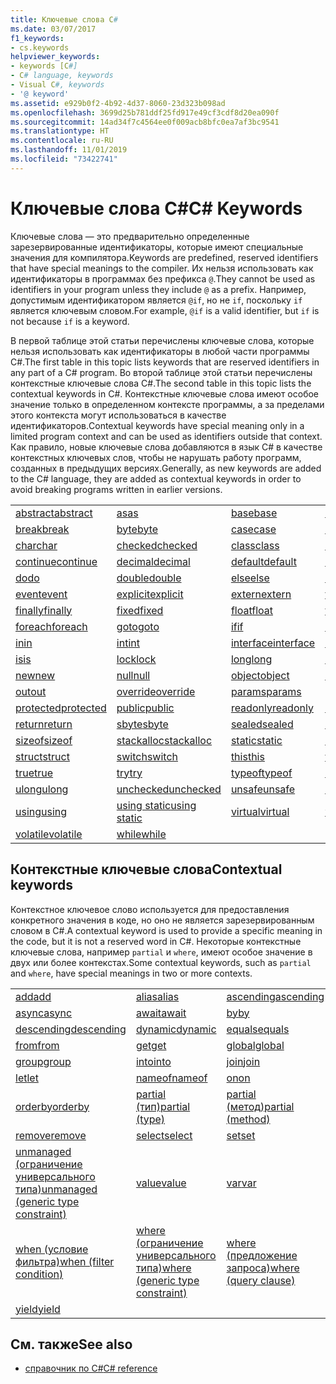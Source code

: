 ```yaml
---
title: Ключевые слова C#
ms.date: 03/07/2017
f1_keywords:
- cs.keywords
helpviewer_keywords:
- keywords [C#]
- C# language, keywords
- Visual C#, keywords
- '@ keyword'
ms.assetid: e929b0f2-4b92-4d37-8060-23d323b098ad
ms.openlocfilehash: 3699d25b781ddf25fd917e49cf3cdf8d20ea090f
ms.sourcegitcommit: 14ad34f7c4564ee0f009acb8bfc0ea7af3bc9541
ms.translationtype: HT
ms.contentlocale: ru-RU
ms.lasthandoff: 11/01/2019
ms.locfileid: "73422741"
---
```

# <a name="c-keywords"></a><span data-ttu-id="21c52-102">Ключевые слова C#</span><span class="sxs-lookup"><span data-stu-id="21c52-102">C# Keywords</span></span>

<span data-ttu-id="21c52-103">Ключевые слова — это предварительно определенные зарезервированные идентификаторы, которые имеют специальные значения для компилятора.</span><span class="sxs-lookup"><span data-stu-id="21c52-103">Keywords are predefined, reserved identifiers that have special meanings to the compiler.</span></span> <span data-ttu-id="21c52-104">Их нельзя использовать как идентификаторы в программах без префикса `@`.</span><span class="sxs-lookup"><span data-stu-id="21c52-104">They cannot be used as identifiers in your program unless they include `@` as a prefix.</span></span> <span data-ttu-id="21c52-105">Например, допустимым идентификатором является `@if`, но не `if`, поскольку `if` является ключевым словом.</span><span class="sxs-lookup"><span data-stu-id="21c52-105">For example, `@if` is a valid identifier, but `if` is not because `if` is a keyword.</span></span>  
  
 <span data-ttu-id="21c52-106">В первой таблице этой статьи перечислены ключевые слова, которые нельзя использовать как идентификаторы в любой части программы C#.</span><span class="sxs-lookup"><span data-stu-id="21c52-106">The first table in this topic lists keywords that are reserved identifiers in any part of a C# program.</span></span> <span data-ttu-id="21c52-107">Во второй таблице этой статьи перечислены контекстные ключевые слова C#.</span><span class="sxs-lookup"><span data-stu-id="21c52-107">The second table in this topic lists the contextual keywords in C#.</span></span> <span data-ttu-id="21c52-108">Контекстные ключевые слова имеют особое значение только в определенном контексте программы, а за пределами этого контекста могут использоваться в качестве идентификаторов.</span><span class="sxs-lookup"><span data-stu-id="21c52-108">Contextual keywords have special meaning only in a limited program context and can be used as identifiers outside that context.</span></span> <span data-ttu-id="21c52-109">Как правило, новые ключевые слова добавляются в язык C# в качестве контекстных ключевых слов, чтобы не нарушать работу программ, созданных в предыдущих версиях.</span><span class="sxs-lookup"><span data-stu-id="21c52-109">Generally, as new keywords are added to the C# language, they are added as contextual keywords in order to avoid breaking programs written in earlier versions.</span></span>  
  
|||||  
|---|---|---|---|  
|[<span data-ttu-id="21c52-110">abstract</span><span class="sxs-lookup"><span data-stu-id="21c52-110">abstract</span></span>](abstract.md)|[<span data-ttu-id="21c52-111">as</span><span class="sxs-lookup"><span data-stu-id="21c52-111">as</span></span>](../operators/type-testing-and-cast.md#as-operator)|[<span data-ttu-id="21c52-112">base</span><span class="sxs-lookup"><span data-stu-id="21c52-112">base</span></span>](base.md)|[<span data-ttu-id="21c52-113">bool</span><span class="sxs-lookup"><span data-stu-id="21c52-113">bool</span></span>](bool.md)|  
|[<span data-ttu-id="21c52-114">break</span><span class="sxs-lookup"><span data-stu-id="21c52-114">break</span></span>](break.md)|[<span data-ttu-id="21c52-115">byte</span><span class="sxs-lookup"><span data-stu-id="21c52-115">byte</span></span>](../builtin-types/integral-numeric-types.md)|[<span data-ttu-id="21c52-116">case</span><span class="sxs-lookup"><span data-stu-id="21c52-116">case</span></span>](switch.md)|[<span data-ttu-id="21c52-117">catch</span><span class="sxs-lookup"><span data-stu-id="21c52-117">catch</span></span>](try-catch.md)|  
|[<span data-ttu-id="21c52-118">char</span><span class="sxs-lookup"><span data-stu-id="21c52-118">char</span></span>](char.md)|[<span data-ttu-id="21c52-119">checked</span><span class="sxs-lookup"><span data-stu-id="21c52-119">checked</span></span>](checked.md)|[<span data-ttu-id="21c52-120">class</span><span class="sxs-lookup"><span data-stu-id="21c52-120">class</span></span>](class.md)|[<span data-ttu-id="21c52-121">const</span><span class="sxs-lookup"><span data-stu-id="21c52-121">const</span></span>](const.md)|  
|[<span data-ttu-id="21c52-122">continue</span><span class="sxs-lookup"><span data-stu-id="21c52-122">continue</span></span>](continue.md)|[<span data-ttu-id="21c52-123">decimal</span><span class="sxs-lookup"><span data-stu-id="21c52-123">decimal</span></span>](../builtin-types/floating-point-numeric-types.md)|[<span data-ttu-id="21c52-124">default</span><span class="sxs-lookup"><span data-stu-id="21c52-124">default</span></span>](default.md)|[<span data-ttu-id="21c52-125">delegate</span><span class="sxs-lookup"><span data-stu-id="21c52-125">delegate</span></span>](../builtin-types/reference-types.md)|  
|[<span data-ttu-id="21c52-126">do</span><span class="sxs-lookup"><span data-stu-id="21c52-126">do</span></span>](do.md)|[<span data-ttu-id="21c52-127">double</span><span class="sxs-lookup"><span data-stu-id="21c52-127">double</span></span>](../builtin-types/floating-point-numeric-types.md)|[<span data-ttu-id="21c52-128">else</span><span class="sxs-lookup"><span data-stu-id="21c52-128">else</span></span>](if-else.md)|[<span data-ttu-id="21c52-129">enum</span><span class="sxs-lookup"><span data-stu-id="21c52-129">enum</span></span>](enum.md)|  
|[<span data-ttu-id="21c52-130">event</span><span class="sxs-lookup"><span data-stu-id="21c52-130">event</span></span>](event.md)|[<span data-ttu-id="21c52-131">explicit</span><span class="sxs-lookup"><span data-stu-id="21c52-131">explicit</span></span>](../operators/user-defined-conversion-operators.md)|[<span data-ttu-id="21c52-132">extern</span><span class="sxs-lookup"><span data-stu-id="21c52-132">extern</span></span>](extern.md)|[<span data-ttu-id="21c52-133">false</span><span class="sxs-lookup"><span data-stu-id="21c52-133">false</span></span>](false-literal.md)|  
|[<span data-ttu-id="21c52-134">finally</span><span class="sxs-lookup"><span data-stu-id="21c52-134">finally</span></span>](try-finally.md)|[<span data-ttu-id="21c52-135">fixed</span><span class="sxs-lookup"><span data-stu-id="21c52-135">fixed</span></span>](fixed-statement.md)|[<span data-ttu-id="21c52-136">float</span><span class="sxs-lookup"><span data-stu-id="21c52-136">float</span></span>](../builtin-types/floating-point-numeric-types.md)|[<span data-ttu-id="21c52-137">for</span><span class="sxs-lookup"><span data-stu-id="21c52-137">for</span></span>](for.md)|  
|[<span data-ttu-id="21c52-138">foreach</span><span class="sxs-lookup"><span data-stu-id="21c52-138">foreach</span></span>](foreach-in.md)|[<span data-ttu-id="21c52-139">goto</span><span class="sxs-lookup"><span data-stu-id="21c52-139">goto</span></span>](goto.md)|[<span data-ttu-id="21c52-140">if</span><span class="sxs-lookup"><span data-stu-id="21c52-140">if</span></span>](if-else.md)|[<span data-ttu-id="21c52-141">implicit</span><span class="sxs-lookup"><span data-stu-id="21c52-141">implicit</span></span>](../operators/user-defined-conversion-operators.md)|  
|[<span data-ttu-id="21c52-142">in</span><span class="sxs-lookup"><span data-stu-id="21c52-142">in</span></span>](in.md)|[<span data-ttu-id="21c52-143">int</span><span class="sxs-lookup"><span data-stu-id="21c52-143">int</span></span>](../builtin-types/integral-numeric-types.md)|[<span data-ttu-id="21c52-144">interface</span><span class="sxs-lookup"><span data-stu-id="21c52-144">interface</span></span>](interface.md)|[<span data-ttu-id="21c52-145">internal</span><span class="sxs-lookup"><span data-stu-id="21c52-145">internal</span></span>](internal.md)|
|[<span data-ttu-id="21c52-146">is</span><span class="sxs-lookup"><span data-stu-id="21c52-146">is</span></span>](is.md)|[<span data-ttu-id="21c52-147">lock</span><span class="sxs-lookup"><span data-stu-id="21c52-147">lock</span></span>](lock-statement.md)|[<span data-ttu-id="21c52-148">long</span><span class="sxs-lookup"><span data-stu-id="21c52-148">long</span></span>](../builtin-types/integral-numeric-types.md)|[<span data-ttu-id="21c52-149">namespace</span><span class="sxs-lookup"><span data-stu-id="21c52-149">namespace</span></span>](namespace.md)|
|[<span data-ttu-id="21c52-150">new</span><span class="sxs-lookup"><span data-stu-id="21c52-150">new</span></span>](../operators/new-operator.md)|[<span data-ttu-id="21c52-151">null</span><span class="sxs-lookup"><span data-stu-id="21c52-151">null</span></span>](null.md)|[<span data-ttu-id="21c52-152">object</span><span class="sxs-lookup"><span data-stu-id="21c52-152">object</span></span>](../builtin-types/reference-types.md)|[<span data-ttu-id="21c52-153">operator</span><span class="sxs-lookup"><span data-stu-id="21c52-153">operator</span></span>](../operators/operator-overloading.md)|
|[<span data-ttu-id="21c52-154">out</span><span class="sxs-lookup"><span data-stu-id="21c52-154">out</span></span>](out.md)|[<span data-ttu-id="21c52-155">override</span><span class="sxs-lookup"><span data-stu-id="21c52-155">override</span></span>](override.md)|[<span data-ttu-id="21c52-156">params</span><span class="sxs-lookup"><span data-stu-id="21c52-156">params</span></span>](params.md)|[<span data-ttu-id="21c52-157">private</span><span class="sxs-lookup"><span data-stu-id="21c52-157">private</span></span>](private.md)|
|[<span data-ttu-id="21c52-158">protected</span><span class="sxs-lookup"><span data-stu-id="21c52-158">protected</span></span>](protected.md)|[<span data-ttu-id="21c52-159">public</span><span class="sxs-lookup"><span data-stu-id="21c52-159">public</span></span>](public.md)|[<span data-ttu-id="21c52-160">readonly</span><span class="sxs-lookup"><span data-stu-id="21c52-160">readonly</span></span>](readonly.md)|[<span data-ttu-id="21c52-161">ref</span><span class="sxs-lookup"><span data-stu-id="21c52-161">ref</span></span>](ref.md)|
|[<span data-ttu-id="21c52-162">return</span><span class="sxs-lookup"><span data-stu-id="21c52-162">return</span></span>](return.md)|[<span data-ttu-id="21c52-163">sbyte</span><span class="sxs-lookup"><span data-stu-id="21c52-163">sbyte</span></span>](../builtin-types/integral-numeric-types.md)|[<span data-ttu-id="21c52-164">sealed</span><span class="sxs-lookup"><span data-stu-id="21c52-164">sealed</span></span>](sealed.md)|[<span data-ttu-id="21c52-165">short</span><span class="sxs-lookup"><span data-stu-id="21c52-165">short</span></span>](../builtin-types/integral-numeric-types.md)||
[<span data-ttu-id="21c52-166">sizeof</span><span class="sxs-lookup"><span data-stu-id="21c52-166">sizeof</span></span>](../operators/sizeof.md)|[<span data-ttu-id="21c52-167">stackalloc</span><span class="sxs-lookup"><span data-stu-id="21c52-167">stackalloc</span></span>](../operators/stackalloc.md)|[<span data-ttu-id="21c52-168">static</span><span class="sxs-lookup"><span data-stu-id="21c52-168">static</span></span>](static.md)|[<span data-ttu-id="21c52-169">string</span><span class="sxs-lookup"><span data-stu-id="21c52-169">string</span></span>](../builtin-types/reference-types.md)|
|[<span data-ttu-id="21c52-170">struct</span><span class="sxs-lookup"><span data-stu-id="21c52-170">struct</span></span>](struct.md)|[<span data-ttu-id="21c52-171">switch</span><span class="sxs-lookup"><span data-stu-id="21c52-171">switch</span></span>](switch.md)|[<span data-ttu-id="21c52-172">this</span><span class="sxs-lookup"><span data-stu-id="21c52-172">this</span></span>](this.md)|[<span data-ttu-id="21c52-173">throw</span><span class="sxs-lookup"><span data-stu-id="21c52-173">throw</span></span>](throw.md)|
|[<span data-ttu-id="21c52-174">true</span><span class="sxs-lookup"><span data-stu-id="21c52-174">true</span></span>](true-literal.md)|[<span data-ttu-id="21c52-175">try</span><span class="sxs-lookup"><span data-stu-id="21c52-175">try</span></span>](try-catch.md)|[<span data-ttu-id="21c52-176">typeof</span><span class="sxs-lookup"><span data-stu-id="21c52-176">typeof</span></span>](../operators/type-testing-and-cast.md#typeof-operator)|[<span data-ttu-id="21c52-177">uint</span><span class="sxs-lookup"><span data-stu-id="21c52-177">uint</span></span>](../builtin-types/integral-numeric-types.md)|
|[<span data-ttu-id="21c52-178">ulong</span><span class="sxs-lookup"><span data-stu-id="21c52-178">ulong</span></span>](../builtin-types/integral-numeric-types.md)|[<span data-ttu-id="21c52-179">unchecked</span><span class="sxs-lookup"><span data-stu-id="21c52-179">unchecked</span></span>](unchecked.md)|[<span data-ttu-id="21c52-180">unsafe</span><span class="sxs-lookup"><span data-stu-id="21c52-180">unsafe</span></span>](unsafe.md)|[<span data-ttu-id="21c52-181">ushort</span><span class="sxs-lookup"><span data-stu-id="21c52-181">ushort</span></span>](../builtin-types/integral-numeric-types.md)|
|[<span data-ttu-id="21c52-182">using</span><span class="sxs-lookup"><span data-stu-id="21c52-182">using</span></span>](using.md)|[<span data-ttu-id="21c52-183">using static</span><span class="sxs-lookup"><span data-stu-id="21c52-183">using static</span></span>](using-static.md)|[<span data-ttu-id="21c52-184">virtual</span><span class="sxs-lookup"><span data-stu-id="21c52-184">virtual</span></span>](virtual.md)|[<span data-ttu-id="21c52-185">void</span><span class="sxs-lookup"><span data-stu-id="21c52-185">void</span></span>](void.md)|
|[<span data-ttu-id="21c52-186">volatile</span><span class="sxs-lookup"><span data-stu-id="21c52-186">volatile</span></span>](volatile.md)|[<span data-ttu-id="21c52-187">while</span><span class="sxs-lookup"><span data-stu-id="21c52-187">while</span></span>](while.md)|

## <a name="contextual-keywords"></a><span data-ttu-id="21c52-188">Контекстные ключевые слова</span><span class="sxs-lookup"><span data-stu-id="21c52-188">Contextual keywords</span></span>

 <span data-ttu-id="21c52-189">Контекстное ключевое слово используется для предоставления конкретного значения в коде, но оно не является зарезервированным словом в C#.</span><span class="sxs-lookup"><span data-stu-id="21c52-189">A contextual keyword is used to provide a specific meaning in the code, but it is not a reserved word in C#.</span></span> <span data-ttu-id="21c52-190">Некоторые контекстные ключевые слова, например `partial` и `where`, имеют особое значение в двух или более контекстах.</span><span class="sxs-lookup"><span data-stu-id="21c52-190">Some contextual keywords, such as `partial` and `where`, have special meanings in two or more contexts.</span></span>  
  
||||  
|---|---|---|  
|[<span data-ttu-id="21c52-191">add</span><span class="sxs-lookup"><span data-stu-id="21c52-191">add</span></span>](add.md)|[<span data-ttu-id="21c52-192">alias</span><span class="sxs-lookup"><span data-stu-id="21c52-192">alias</span></span>](extern-alias.md)|[<span data-ttu-id="21c52-193">ascending</span><span class="sxs-lookup"><span data-stu-id="21c52-193">ascending</span></span>](ascending.md)|
|[<span data-ttu-id="21c52-194">async</span><span class="sxs-lookup"><span data-stu-id="21c52-194">async</span></span>](async.md)|[<span data-ttu-id="21c52-195">await</span><span class="sxs-lookup"><span data-stu-id="21c52-195">await</span></span>](../operators/await.md)|[<span data-ttu-id="21c52-196">by</span><span class="sxs-lookup"><span data-stu-id="21c52-196">by</span></span>](by.md)|
|[<span data-ttu-id="21c52-197">descending</span><span class="sxs-lookup"><span data-stu-id="21c52-197">descending</span></span>](descending.md)|[<span data-ttu-id="21c52-198">dynamic</span><span class="sxs-lookup"><span data-stu-id="21c52-198">dynamic</span></span>](../builtin-types/reference-types.md)|[<span data-ttu-id="21c52-199">equals</span><span class="sxs-lookup"><span data-stu-id="21c52-199">equals</span></span>](equals.md)|
|[<span data-ttu-id="21c52-200">from</span><span class="sxs-lookup"><span data-stu-id="21c52-200">from</span></span>](from-clause.md)|[<span data-ttu-id="21c52-201">get</span><span class="sxs-lookup"><span data-stu-id="21c52-201">get</span></span>](get.md)|[<span data-ttu-id="21c52-202">global</span><span class="sxs-lookup"><span data-stu-id="21c52-202">global</span></span>](../operators/namespace-alias-qualifier.md)|
|[<span data-ttu-id="21c52-203">group</span><span class="sxs-lookup"><span data-stu-id="21c52-203">group</span></span>](group-clause.md)|[<span data-ttu-id="21c52-204">into</span><span class="sxs-lookup"><span data-stu-id="21c52-204">into</span></span>](into.md)|[<span data-ttu-id="21c52-205">join</span><span class="sxs-lookup"><span data-stu-id="21c52-205">join</span></span>](join-clause.md)|
|[<span data-ttu-id="21c52-206">let</span><span class="sxs-lookup"><span data-stu-id="21c52-206">let</span></span>](let-clause.md)|[<span data-ttu-id="21c52-207">nameof</span><span class="sxs-lookup"><span data-stu-id="21c52-207">nameof</span></span>](../operators/nameof.md)|[<span data-ttu-id="21c52-208">on</span><span class="sxs-lookup"><span data-stu-id="21c52-208">on</span></span>](on.md)|
|[<span data-ttu-id="21c52-209">orderby</span><span class="sxs-lookup"><span data-stu-id="21c52-209">orderby</span></span>](orderby-clause.md)|[<span data-ttu-id="21c52-210">partial (тип)</span><span class="sxs-lookup"><span data-stu-id="21c52-210">partial (type)</span></span>](partial-type.md)|[<span data-ttu-id="21c52-211">partial (метод)</span><span class="sxs-lookup"><span data-stu-id="21c52-211">partial (method)</span></span>](partial-method.md)|
|[<span data-ttu-id="21c52-212">remove</span><span class="sxs-lookup"><span data-stu-id="21c52-212">remove</span></span>](remove.md)|[<span data-ttu-id="21c52-213">select</span><span class="sxs-lookup"><span data-stu-id="21c52-213">select</span></span>](select-clause.md)|[<span data-ttu-id="21c52-214">set</span><span class="sxs-lookup"><span data-stu-id="21c52-214">set</span></span>](set.md)|
|[<span data-ttu-id="21c52-215">unmanaged (ограничение универсального типа)</span><span class="sxs-lookup"><span data-stu-id="21c52-215">unmanaged (generic type constraint)</span></span>](where-generic-type-constraint.md)|[<span data-ttu-id="21c52-216">value</span><span class="sxs-lookup"><span data-stu-id="21c52-216">value</span></span>](value.md)|[<span data-ttu-id="21c52-217">var</span><span class="sxs-lookup"><span data-stu-id="21c52-217">var</span></span>](var.md)|
|[<span data-ttu-id="21c52-218">when (условие фильтра)</span><span class="sxs-lookup"><span data-stu-id="21c52-218">when (filter condition)</span></span>](when.md)|[<span data-ttu-id="21c52-219">where (ограничение универсального типа)</span><span class="sxs-lookup"><span data-stu-id="21c52-219">where (generic type constraint)</span></span>](where-generic-type-constraint.md)|[<span data-ttu-id="21c52-220">where (предложение запроса)</span><span class="sxs-lookup"><span data-stu-id="21c52-220">where (query clause)</span></span>](where-clause.md)|
|[<span data-ttu-id="21c52-221">yield</span><span class="sxs-lookup"><span data-stu-id="21c52-221">yield</span></span>](yield.md)| | |
  
## <a name="see-also"></a><span data-ttu-id="21c52-222">См. также</span><span class="sxs-lookup"><span data-stu-id="21c52-222">See also</span></span>

- [<span data-ttu-id="21c52-223">справочник по C#</span><span class="sxs-lookup"><span data-stu-id="21c52-223">C# reference</span></span>](../index.md)
